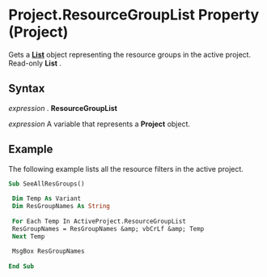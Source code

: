 
# Project.ResourceGroupList Property (Project)

Gets a  **[List](3934c2e8-d810-6571-9a33-1d41edbab87a.md)** object representing the resource groups in the active project. Read-only **List** .


## Syntax

 _expression_ . **ResourceGroupList**

 _expression_ A variable that represents a **Project** object.


## Example

The following example lists all the resource filters in the active project.


```vb
Sub SeeAllResGroups() 
 
 Dim Temp As Variant 
 Dim ResGroupNames As String 
 
 For Each Temp In ActiveProject.ResourceGroupList 
 ResGroupNames = ResGroupNames &amp; vbCrLf &amp; Temp 
 Next Temp 
 
 MsgBox ResGroupNames 
 
End Sub
```

